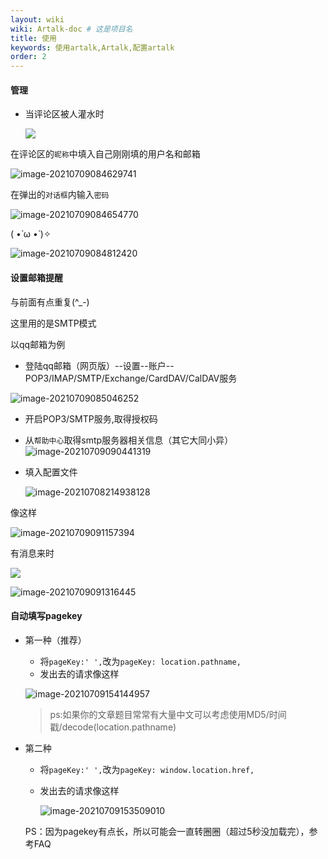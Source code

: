 ```yaml
---
layout: wiki
wiki: Artalk-doc # 这是项目名
title: 使用
keywords: 使用artalk,Artalk,配置artalk
order: 2
---
```


#### 管理

- 当评论区被人灌水时

  ![](https://raw.thun888.xyz/thun888/tuku@master/img/image-20210709084310460.png)



在评论区的`昵称`中填入自己刚刚填的用户名和邮箱

![image-20210709084629741](https://raw.thun888.xyz/thun888/tuku@master/img/image-20210709084629741.png)

在弹出的`对话框`内输入`密码`

![image-20210709084654770](https://raw.thun888.xyz/thun888/tuku@master/img/image-20210709084654770.png)

( •̀ ω •́ )✧

![image-20210709084812420](https://raw.thun888.xyz/thun888/tuku@master/img/image-20210709084812420.png)

#### 设置邮箱提醒

与前面有点重复(^_-)

这里用的是SMTP模式

以qq邮箱为例

- 登陆qq邮箱（网页版）--设置--账户--POP3/IMAP/SMTP/Exchange/CardDAV/CalDAV服务

![image-20210709085046252](https://raw.thun888.xyz/thun888/tuku@master/img/image-20210709085046252.png)

- 开启POP3/SMTP服务,取得授权码
- 从`帮助中心`取得smtp服务器相关信息（其它大同小异）
![image-20210709090441319](https://raw.thun888.xyz/thun888/tuku@master/img/image-20210709090441319.png)

- 填入配置文件

  ![image-20210708214938128](https://raw.thun888.xyz/thun888/tuku@master/img/image-20210708214938128.png)

像这样

![image-20210709091157394](https://raw.thun888.xyz/thun888/tuku@master/img/image-20210709091157394.png)

有消息来时

![](https://raw.thun888.xyz/thun888/tuku@master/img/20210709084140.png)

![image-20210709091316445](https://raw.thun888.xyz/thun888/tuku@master/img/image-20210709091316445.png)

#### 自动填写pagekey

- 第一种（推荐）

  - 将`pageKey:' ',`改为`pageKey: location.pathname,`
  - 发出去的请求像这样
  
  ![image-20210709154144957](https://raw.thun888.xyz/thun888/tuku@master/img/image-20210709154144957.png)
  
  >  ps:如果你的文章题目常常有大量中文可以考虑使用MD5/时间戳/decode(location.pathname)
  
- 第二种

  - 将`pageKey:' ',`改为`pageKey: window.location.href,`

  - 发出去的请求像这样

    ![image-20210709153509010](https://raw.thun888.xyz/thun888/tuku@master/img/image-20210709153509010.png)

  

  PS：因为pagekey有点长，所以可能会一直转圈圈（超过5秒没加载完），参考FAQ

